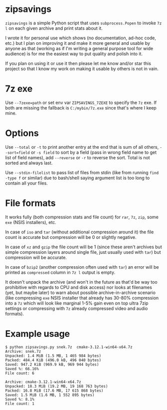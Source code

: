 # zipsavings
`zipsavings` is a simple Python script that uses `subprocess.Popen`
to invoke `7z l` on each given archive and print stats about it.

I wrote it for personal use which shows (no documentation, ad-hoc code, etc.) but
I plan on improving it and make it more general
and usable by anyone as that (working as if I'm writing a general purpose tool
for wide audience) is for me the easiest way to put quality and polish into it.

If you plan on using it or use it then please let me know and/or star this project so
that I know my work on making it usable by others is not in vain.


# 7z exe

Use `--7zexe=path` or set env var `ZIPSAVINGS_7ZEXE` to specify the `7z` exe.
If both are missing the fallback is `C:/mybin/7z.exe` since that's where I keep mine.


# Options
Use `--total` or `-t` to print another entry at the end that is sum of all others,
`--sort=field` or `-s field` to sort by a field (pass in wrong field name to get list of field names),
add `--reverse` or `-r` to reverse the sort. Total is not sorted and always last.

Use `--stdin-filelist` to pass list of files from stdin (like from running `find -type f` or similar)
due to bash/shell saying argument list is too long to contain all your files.


# File formats

It works fully (both compression stats and file
count) for `rar`, `7z`, `zip`, some `exe` (NSIS installers), etc.

In case of `iso` and `tar` (without additional compression around it) the file
count is accurate but compression will be 0 or slightly negative.

In case of `xz` and `gzip` the file count will be 1 (since these aren't archives
but simple compression layers around single file, just usually used with `tar`) but compression will be accurate.

In case of `bzip2` (another compression often used with `tar`) an error will be
printed as `compressed` column in `7z l` output is empty.

It doesn't unpack the archive (and won't in the future as that'd be way too prohibitive with
regards to CPU and disk access) nor looks at filenames (yet, but maybe later) to warn
about possible archive-in-archive scenario (like compressing `exe` NSIS installer that
already has 30-80% compression into a `7z` which will look like marginal 1-5% gain
even on top ultra 7zip settings or compressing with `7z` already compressed video and audio formats).


# Example usage

```
$ python zipsavings.py snek.7z  cmake-3.12.1-win64-x64.7z
Archive: snek.7z
Unpacked: 1.4 MiB (1.5 MB, 1 465 984 bytes)
Packed: 484.4 KiB (496.0 kB, 496 040 bytes)
Saved: 947.2 KiB (969.9 kB, 969 944 bytes)
Saved %: 66.16%
File count: 6

Archive: cmake-3.12.1-win64-x64.7z
Unpacked: 18.3 MiB (19.2 MB, 19 168 763 bytes)
Packed: 16.8 MiB (17.6 MB, 17 615 868 bytes)
Saved: 1.5 MiB (1.6 MB, 1 552 895 bytes)
Saved %: 8.1%
File count: 1
```
